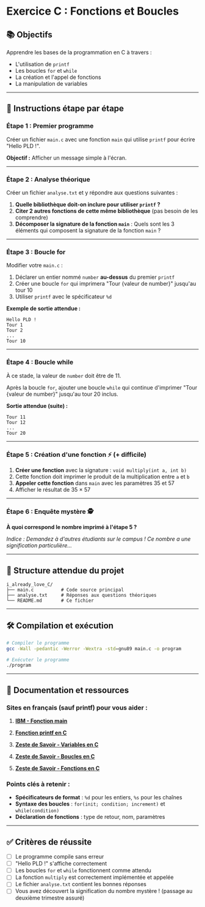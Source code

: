 # Exercice C : Fonctions et Boucles

## 📚 Objectifs
Apprendre les bases de la programmation en C à travers :
- L'utilisation de `printf`
- Les boucles `for` et `while`
- La création et l'appel de fonctions
- La manipulation de variables

---

## 🚀 Instructions étape par étape

### Étape 1 : Premier programme
Créer un fichier `main.c` avec une fonction `main` qui utilise `printf` pour écrire "Hello PLD !".

**Objectif :** Afficher un message simple à l'écran.

---

### Étape 2 : Analyse théorique
Créer un fichier `analyse.txt` et y répondre aux questions suivantes :

1. **Quelle bibliothèque doit-on inclure pour utiliser `printf` ?**
2. **Citer 2 autres fonctions de cette même bibliothèque** (pas besoin de les comprendre)
3. **Décomposer la signature de la fonction `main`** : Quels sont les 3 éléments qui composent la signature de la fonction `main` ?

---

### Étape 3 : Boucle for
Modifier votre `main.c` :

1. Déclarer un entier nommé `number` **au-dessus** du premier `printf`
2. Créer une boucle `for` qui imprimera "Tour {valeur de number}" jusqu'au tour 10
3. Utiliser `printf` avec le spécificateur `%d`

**Exemple de sortie attendue :**
```
Hello PLD !
Tour 1
Tour 2
...
Tour 10
```

---

### Étape 4 : Boucle while
À ce stade, la valeur de `number` doit être de 11.

Après la boucle `for`, ajouter une boucle `while` qui continue d'imprimer "Tour {valeur de number}" jusqu'au tour 20 inclus.

**Sortie attendue (suite) :**
```
Tour 11
Tour 12
...
Tour 20
```

---

### Étape 5 : Création d'une fonction ⚡ (+ difficile)
1. **Créer une fonction** avec la signature : `void multiply(int a, int b)`
2. Cette fonction doit imprimer le produit de la multiplication entre `a` et `b`
3. **Appeler cette fonction** dans `main` avec les paramètres 35 et 57
4. Afficher le résultat de 35 × 57

---

### Étape 6 : Enquête mystère 🕵️
**À quoi correspond le nombre imprimé à l'étape 5 ?**

*Indice : Demandez à d'autres étudiants sur le campus ! Ce nombre a une signification particulière...*

---

## 📁 Structure attendue du projet

```
i_already_love_C/
├── main.c          # Code source principal
├── analyse.txt     # Réponses aux questions théoriques
└── README.md       # Ce fichier
```

---

## 🛠️ Compilation et exécution

```bash
# Compiler le programme
gcc -Wall -pedantic -Werror -Wextra -std=gnu89 main.c -o program

# Exécuter le programme
./program
```

---

## 📖 Documentation et ressources

### Sites en français (sauf printf) pour vous aider :

1. **[IBM - Fonction main](https://www.ibm.com/docs/fr/i/7.5.0?topic=functions-main-function)**

2. **[Fonction printf en C](https://www.geeksforgeeks.org/c/printf-in-c/)**

3. **[Zeste de Savoir - Variables en C](https://zestedesavoir.com/tutoriels/755/le-langage-c-1/1042_les-bases-du-langage-c/4286_les-variables/)**

4. **[Zeste de Savoir - Boucles en C](https://zestedesavoir.com/tutoriels/755/le-langage-c-1/1042_les-bases-du-langage-c/4295_les-boucles/)**

5. **[Zeste de Savoir - Fonctions en C](https://zestedesavoir.com/tutoriels/755/le-langage-c-1/1042_les-bases-du-langage-c/4296_les-fonctions/)**





### Points clés à retenir :
- **Spécificateurs de format** : `%d` pour les entiers, `%s` pour les chaînes
- **Syntaxe des boucles** : `for(init; condition; increment)` et `while(condition)`
- **Déclaration de fonctions** : type de retour, nom, paramètres

---

## ✅ Critères de réussite

- [ ] Le programme compile sans erreur
- [ ] "Hello PLD !" s'affiche correctement
- [ ] Les boucles `for` et `while` fonctionnent comme attendu
- [ ] La fonction `multiply` est correctement implémentée et appelée
- [ ] Le fichier `analyse.txt` contient les bonnes réponses
- [ ] Vous avez découvert la signification du nombre mystère ! (passage au deuxième trimestre assuré)
